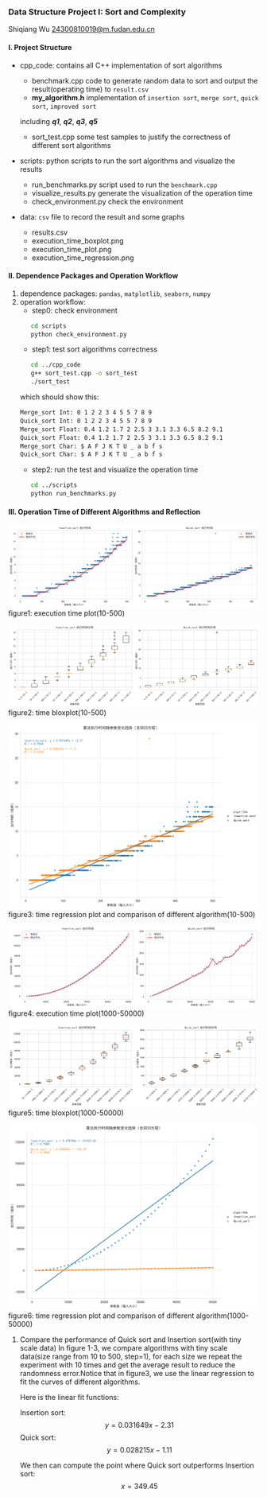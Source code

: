 ### Data Structure Project I: Sort and Complexity
Shiqiang Wu 24300810019@m.fudan.edu.cn
#### I. Project Structure
+ cpp_code: contains all C++ implementation of sort algorithms
   + benchmark.cpp
    code to generate random data to sort and output the result(operating time) to `result.csv`
   + **my_algorithm.h**
    implementation of `insertion sort`, `merge sort`, `quick sort`, `improved sort`
     
    including ***q1***, ***q2***, ***q3***, ***q5***
   + sort_test.cpp
    some test samples to justify the correctness of different sort algorithms
+ scripts: python scripts to run the sort algorithms and visualize the results
   + run_benchmarks.py
    script used to run the `benchmark.cpp`
   + visualize_results.py
    generate the visualization of the operation time
   + check_environment.py 
    check the environment
+ data: `csv` file to record the result and some graphs
   + results.csv  
   + execution_time_boxplot.png
   + execution_time_plot.png
   + execution_time_regression.png

#### II. Dependence Packages and Operation Workflow
1. dependence packages:
   `pandas`, `matplotlib`, `seaborn`, `numpy`
2. operation workflow:
   + step0: check environment
   ```bash
      cd scripts
      python check_environment.py
   ```
   + step1: test sort algorithms correctness
   ```bash
      cd ../cpp_code
      g++ sort_test.cpp -o sort_test
      ./sort_test
   ``` 
   which should show this:
   ```bash
   Merge_sort Int: 0 1 2 2 3 4 5 5 7 8 9 
   Quick_sort Int: 0 1 2 2 3 4 5 5 7 8 9 
   Merge_sort Float: 0.4 1.2 1.7 2 2.5 3 3.1 3.3 6.5 8.2 9.1 
   Quick_sort Float: 0.4 1.2 1.7 2 2.5 3 3.1 3.3 6.5 8.2 9.1 
   Merge_sort Char: $ A F J K T U _ a b f s 
   Quick_sort Char: $ A F J K T U _ a b f s 
   ```
   + step2: run the test and visualize the operation time
   ```bash
      cd ../scripts
      python run_benchmarks.py
   ```
#### III. Operation Time of Different Algorithms and Reflection
![execution time plot1](data/execution_time_plot1.png)
figure1: execution time plot(10-500)

![time boxplot1](data/execution_time_boxplot1.png)
figure2: time bloxplot(10-500)

![time regression1](data/execution_time_regression1.png)
figure3: time regression plot and comparison of different algorithm(10-500)

![execution time plot2](data/execution_time_plot2.png)
figure4: execution time plot(1000-50000)

![time boxplot2](data/execution_time_boxplot2.png)
figure5: time bloxplot(1000-50000)

![time regression2](data/execution_time_regression2.png)
figure6: time regression plot and comparison of different algorithm(1000-50000)

1. Compare the performance of Quick sort and Insertion sort(with tiny scale data)
   In figure 1-3, we compare algorithms with tiny scale data(size range from 10 to 500, step=1), for each size we repeat the experiment with 10 times and get the average result to reduce the randomness error.Notice that in figure3, we use the linear regression to fit the curves of different algorithms.

   Here is the linear fit functions:

   Insertion sort:
   $$y= 0.031649x - 2.31$$
   Quick sort:
   $$y= 0.028215x - 1.11$$

   We then can compute the point where Quick sort outperforms Insertion sort:
   $$x=349.45$$
